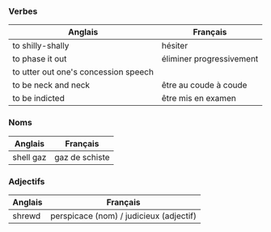 ### Verbes

| Anglais                          | Français                          |
|----------------------------------|-----------------------------------|
| to shilly-shally                 | hésiter                           |
| to phase it out                  | éliminer progressivement          |
| to utter out one's concession speech |                               |
| to be neck and neck              | être au coude à coude             |
| to be indicted                   | être mis en examen                |

### Noms

| Anglais                          | Français                          |
|----------------------------------|-----------------------------------|
| shell gaz                        | gaz de schiste                    |

### Adjectifs

| Anglais                          | Français                          |
|----------------------------------|-----------------------------------|
| shrewd                           | perspicace (nom) / judicieux (adjectif) |
